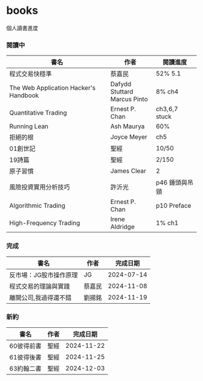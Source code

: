 # books
個人讀書進度

### 閱讀中
|書名|作者|閱讀進度|
|----|----|----|
|程式交易快穩準|蔡嘉民|52% 5.1|
|The Web Application Hacker's Handbook|Dafydd Stuttard<br>Marcus Pinto|8% ch4|
|Quantitative Trading|Ernest P. Chan|ch3,6,7 stuck|
|Running Lean|Ash Maurya|60%|
|拒絕的根|Joyce Meyer|ch5|
|01創世記|聖經|10/50|
|19詩篇|聖經|2/150|
|原子習慣|James Clear|2|
|風險投資實用分析技巧|許沂光|p46 錘頭與吊頸|
|Algorithmic Trading|Ernest P. Chan|p10 Preface|
|High-Frequency Trading|Irene Aldridge|1% ch1|

### 完成
|書名|作者|完成日期|
|----|----|----|
|反市場：JG股市操作原理|JG|2024-07-14|
|程式交易的理論與實踐|蔡嘉民|2024-11-08|
|離開公司,我過得還不錯|劉揚銘|2024-11-19|

### 新約
|書名|作者|完成日期|
|----|----|----|
|60彼得前書|聖經|2024-11-22|
|61彼得後書|聖經|2024-11-25|
|63約翰二書|聖經|2024-12-03|
